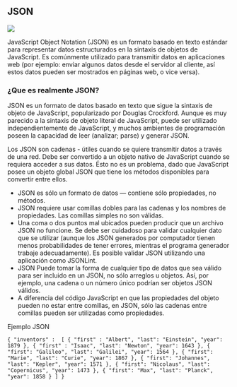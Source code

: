 ## JSON

![](https://upload.wikimedia.org/wikipedia/commons/thumb/c/c9/JSON_vector_logo.svg/250px-JSON_vector_logo.svg.png)

JavaScript Object Notation (JSON) es un formato basado en texto estándar para representar datos estructurados en la sintaxis de objetos de JavaScript. Es comúnmente utilizado para transmitir datos en aplicaciones web (por ejemplo: enviar algunos datos desde el servidor al cliente, así estos datos pueden ser mostrados en páginas web, o vice versa).

### ¿Que es realmente JSON?

JSON es un formato de datos basado en texto que sigue la sintaxis de objeto de JavaScript, popularizado por Douglas Crockford. Aunque es muy parecido a la sintaxis de objeto literal de JavaScript, puede ser utilizado independientemente de JavaScript, y muchos ambientes de programación poseen la capacidad de leer (analizar; parse) y generar JSON.

Los JSON son cadenas - útiles cuando se quiere transmitir datos a través de una red. Debe ser convertido a un objeto nativo de JavaScript cuando se requiera acceder a sus datos. Ésto no es un problema, dado que JavaScript posee un objeto global JSON que tiene los métodos disponibles para convertir entre ellos.

* JSON es sólo un formato de datos — contiene sólo propiedades, no métodos.
* JSON requiere usar comillas dobles para las cadenas y los nombres de propiedades. Las comillas simples no son válidas.
* Una coma o dos puntos mal ubicados pueden producir que un archivo JSON no funcione. Se debe ser cuidadoso para validar cualquier dato que se utilizar (aunque los JSON generados por computador tienen menos probabilidades de tener errores, mientras el programa generador trabaje adecuadamente). Es posible validar JSON utilizando una aplicación como JSONLint.
* JSON Puede tomar la forma de cualquier tipo de datos que sea válido para ser incluido en un JSON, no sólo arreglos u objetos. Así, por ejemplo, una cadena o un número único podrían ser objetos JSON válidos.
* A diferencia del código JavaScript en que las propiedades del objeto pueden no estar entre comillas, en JSON, sólo las cadenas entre comillas pueden ser utilizadas como propiedades.

Ejemplo JSON

`
{
    "inventors" : 
    [
        { "first" : "Albert", "last": "Einstein", "year": 1879 },
        { "first" : "Isaac", "last": "Newton", "year": 1643 },
        { "first": "Galileo", "last": "Galilei", "year": 1564 },
        { "first": "Marie", "last": "Curie", "year": 1867 },
        { "first": "Johannes", "last": "Kepler", "year": 1571 },
        { "first": "Nicolaus", "last": "Copernicus", "year": 1473 },
        { "first": "Max", "last": "Planck", "year": 1858 }
    ]
}
`

